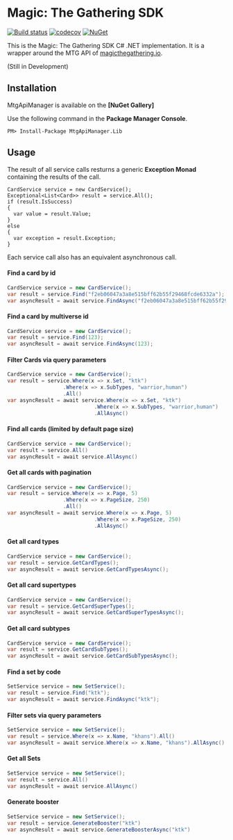 # Magic: The Gathering SDK

[![Build status](https://ci.appveyor.com/api/projects/status/94qmxtk914w36xxr?svg=true)](https://ci.appveyor.com/project/jregnier/mtgapimanager)
[![codecov](https://codecov.io/gh/jregnier/MtgApiManager/branch/master/graph/badge.svg)](https://codecov.io/gh/jregnier/MtgApiManager)
[![NuGet](https://img.shields.io/nuget/v/Nuget.Core.svg)](https://www.nuget.org/packages/MtgApiManager.Lib/)

This is the Magic: The Gathering SDK C# .NET implementation. It is a wrapper around the MTG API of [magicthegathering.io](http://magicthegathering.io/).

(Still in Development)

## Installation

MtgApiManager is available on the **[NuGet Gallery]**

Use the following command in the **Package Manager Console**.
```
PM> Install-Package MtgApiManager.Lib
```
## Usage
The result of all service calls resturns a generic **Exception Monad** containing the results of the call.
```
CardService service = new CardService();
Exceptional<List<Card>> result = service.All();
if (result.IsSuccess)
{
  var value = result.Value;
}
else
{
  var exception = result.Exception;
}
```
Each service call also has an equivalent asynchronous call.
#### Find a card by id
```cs
CardService service = new CardService();
var result = service.Find("f2eb06047a3a8e515bff62b55f29468fcde6332a");
var asyncResult = await service.FindAsync("f2eb06047a3a8e515bff62b55f29468fcde6332a");
```
#### Find a card by multiverse id
```cs
CardService service = new CardService();
var result = service.Find(123);
var asyncResult = await service.FindAsync(123);
```
#### Filter Cards via query parameters
```cs
CardService service = new CardService();
var result = service.Where(x => x.Set, "ktk")
                  .Where(x => x.SubTypes, "warrior,human")
                  .All()
var asyncResult = await service.Where(x => x.Set, "ktk")
                            .Where(x => x.SubTypes, "warrior,human")
                            .AllAsync()                  
```    
#### Find all cards (limited by default page size)
```cs
CardService service = new CardService();
var result = service.All()
var asyncResult = await service.AllAsync()
```      
#### Get all cards with pagination
```cs
CardService service = new CardService();
var result = service.Where(x => x.Page, 5)
                  .Where(x => x.PageSize, 250)
                  .All()
var asyncResult = await service.Where(x => x.Page, 5)
                            .Where(x => x.PageSize, 250)
                            .AllAsync()
```
#### Get all card types
```cs
CardService service = new CardService();
var result = service.GetCardTypes();
var asyncResult = await service.GetCardTypesAsync();
```
#### Get all card supertypes
```cs
CardService service = new CardService();
var result = service.GetCardSuperTypes();
var asyncResult = await service.GetCardSuperTypesAsync();
```
#### Get all card subtypes
```cs
CardService service = new CardService();
var result = service.GetCardSubTypes();
var asyncResult = await service.GetCardSubTypesAsync();
```
#### Find a set by code
```cs
SetService service = new SetService();
var result = service.Find("ktk");
var asyncResult = await service.FindAsync("ktk");
```    
#### Filter sets via query parameters
```cs
SetService service = new SetService();
var result = service.Where(x => x.Name, "khans").All()
var asyncResult = await service.Where(x => x.Name, "khans").AllAsync()
```     
#### Get all Sets
```cs
SetService service = new SetService();
var result = service.All()
var asyncResult = await service.AllAsync()
```
#### Generate booster
```cs
SetService service = new SetService();
var result = service.GenerateBooster("ktk")
var asyncResult = await service.GenerateBoosterAsync("ktk")
``` 
